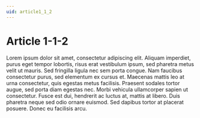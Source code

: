 ```yaml
---
uid: article1_1_2
---
```


# Article 1-1-2

Lorem ipsum dolor sit amet, consectetur adipiscing elit. Aliquam imperdiet, purus eget tempor lobortis, risus erat vestibulum ipsum, sed pharetra metus velit ut mauris. Sed fringilla ligula nec sem porta congue. Nam faucibus consectetur purus, sed elementum ex cursus et. Maecenas mattis leo at urna consectetur, quis egestas metus facilisis. Praesent sodales tortor augue, sed porta diam egestas nec. Morbi vehicula ullamcorper sapien ut consectetur. Fusce est dui, hendrerit ac luctus at, mattis at libero. Duis pharetra neque sed odio ornare euismod. Sed dapibus tortor at placerat posuere. Donec eu facilisis arcu.
